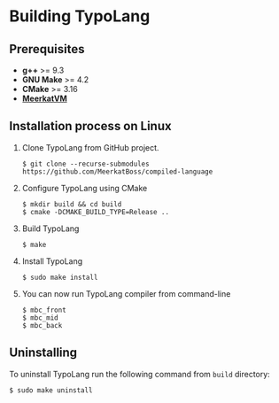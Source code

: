 # Building TypoLang

## Prerequisites

- **g++** >= 9.3
- **GNU Make** >= 4.2
- **CMake** >= 3.16
- **[MeerkatVM](https://github.com/MeerkatBoss/MeerkatVM)**

## Installation process on Linux

1. Clone TypoLang from GitHub project.
    ```
    $ git clone --recurse-submodules https://github.com/MeerkatBoss/compiled-language
    ```
2. Configure TypoLang using CMake
    ```
    $ mkdir build && cd build
    $ cmake -DCMAKE_BUILD_TYPE=Release ..
    ```
3. Build TypoLang
    ```
    $ make
    ```
4. Install TypoLang
    ```
    $ sudo make install
    ```
5. You can now run TypoLang compiler from command-line
    ```
    $ mbc_front
    $ mbc_mid
    $ mbc_back
    ```

## Uninstalling
To uninstall TypoLang run the following command from `build` directory:
```
$ sudo make uninstall
```